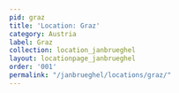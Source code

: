 ```yaml
---
pid: graz
title: 'Location: Graz'
category: Austria
label: Graz
collection: location_janbrueghel
layout: locationpage_janbrueghel
order: '001'
permalink: "/janbrueghel/locations/graz/"
---
```

